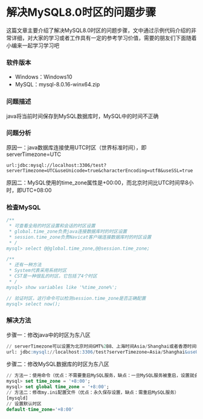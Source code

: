 # 解决MySQL8.0时区的问题步骤

这篇文章主要介绍了解决MySQL8.0时区的问题步骤，文中通过示例代码介绍的非常详细，对大家的学习或者工作具有一定的参考学习价值，需要的朋友们下面随着小编来一起学习学习吧



### 软件版本

- Windows：Windows10
- MySQL：mysql-8.0.16-winx64.zip

### 问题描述 

java将当前时间保存到MySQL数据库时，MySQL中的时间不正确

### 问题分析 

原因一：java数据库连接使用UTC时区（世界标准时间），即serverTimezone=UTC

```
url:jdbc:mysql://localhost:3306/test?serverTimezone=UTC&useUnicode=true&characterEncoding=utf8&useSSL=true
```

原因二：MySQL使用的time_zone属性是+00:00，而北京时间比UTC时间早8小时，即UTC+08:00

### 检查MySQL 

```sql
/**
 * 可查看全局的时区设置和会话的时区设置
 * global.time_zone负责java连接数据库时的时区设置
 * session.time_zone负责Navicat客户端连接数据库时的时区设置
 * /
mysql> select @@global.time_zone,@@session.time_zone;

/**
 * 还有一种方法
 * System代表采用系统时区
 * CST是一种很乱的时区，它包括了4个时区
 * /
mysql> show variables like '%time_zone%'; 

// 验证时区，这行命令可以检测session.time_zone是否正确配置
mysql> select now();


```

### 解决方法 

步骤一：修改java中的时区为东八区

```sql
// serverTimezone可以设置为北京时间GMT%2B8、上海时间Asia/Shanghai或者香港时间Hongkong
url: jdbc:mysql://localhost:3306/test?serverTimezone=Asia/Shanghai&useUnicode=true&characterEncoding=utf8&useSSL=true

```

步骤二：修改MySQL数据库的时区为东八区

```sql
// 方法一：使用命令（优点：不需要重启MySQL服务，缺点：一旦MySQL服务被重启，设置就会消失）
mysql> set time_zone = '+8:00';
mysql> set global time_zone = '+8:00';
// 方法二：修改my.ini配置文件（优点：永久保存设置，缺点：需重启MySQL服务）
[mysqld]
// 设置默认时区
default-time_zone='+8:00'
```